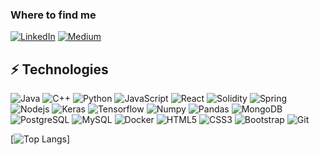 <h3>Where to find me</h3>
<p><a href="https://www.linkedin.com/in/mohsenamjadi/" target="_blank"><img alt="LinkedIn" src="https://img.shields.io/badge/linkedin-%230077B5.svg?&style=for-the-badge&logo=linkedin&logoColor=white" /></a> <a href="https://medium.com/@MohsenAmjad" target="_blank"><img alt="Medium" src="https://img.shields.io/badge/medium-%2312100E.svg?&style=for-the-badge&logo=medium&logoColor=white" /></a>
</p>

## ⚡ Technologies

![Java](https://img.shields.io/badge/-java-E34A86?style=flat-square&logo=java)
![C++](https://img.shields.io/badge/-C++-00599C?style=flat-square&logo=c)
![Python](https://img.shields.io/badge/-Python-black?style=flat-square&logo=Python)
![JavaScript](https://img.shields.io/badge/-JavaScript-black?style=flat-square&logo=javascript)
![React](https://img.shields.io/badge/-React-black?style=flat-square&logo=react)
![Solidity](https://img.shields.io/badge/-solidity-black?style=flat-square&logo=solidity)
![Spring](https://img.shields.io/badge/-spring-E3F7BE?style=flat-square&logo=spring)
![Nodejs](https://img.shields.io/badge/-Nodejs-black?style=flat-square&logo=Node.js)
![Keras](https://img.shields.io/badge/-keras-D5310E?style=flat-square&logo=keras)
![Tensorflow](https://img.shields.io/badge/-tensorflow-D3B5AC?style=flat-square&logo=tensorflow)
![Numpy](https://img.shields.io/badge/-numpy-black?style=flat-square&logo=numpy)
![Pandas](https://img.shields.io/badge/-pandas-F4B6F6?style=flat-square&logo=pandas)
![MongoDB](https://img.shields.io/badge/-MongoDB-black?style=flat-square&logo=mongodb)
![PostgreSQL](https://img.shields.io/badge/-PostgreSQL-336791?style=flat-square&logo=postgresql)
![MySQL](https://img.shields.io/badge/-MySQL-black?style=flat-square&logo=mysql)
![Docker](https://img.shields.io/badge/-Docker-black?style=flat-square&logo=docker)
![HTML5](https://img.shields.io/badge/-HTML5-E34F26?style=flat-square&logo=html5&logoColor=white)
![CSS3](https://img.shields.io/badge/-CSS3-1572B6?style=flat-square&logo=css3)
![Bootstrap](https://img.shields.io/badge/-Bootstrap-563D7C?style=flat-square&logo=bootstrap)
![Git](https://img.shields.io/badge/-Git-black?style=flat-square&logo=git)


[![Top Langs](https://github-readme-stats.vercel.app/api/top-langs/?username=mohsenamjadi&layout=compact&langs_count=9&hide=HTML&theme=cobalt)]
